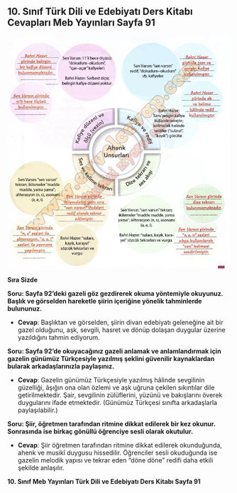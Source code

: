 ## 10. Sınıf Türk Dili ve Edebiyatı Ders Kitabı Cevapları Meb Yayınları Sayfa 91

![](./image1.webp)

**Sıra Sizde**

**Soru: Sayfa 92’deki gazeli göz gezdirerek okuma yöntemiyle okuyunuz. Başlık ve görselden hareketle şiirin içeriğine yönelik tahminlerde bulununuz.**

* **Cevap**: Başlıktan ve görselden, şiirin divan edebiyatı geleneğine ait bir gazel olduğunu, aşk, sevgili, hasret ve dönüp dolaşan duygular üzerine yazıldığını tahmin ediyorum.

**Soru: Sayfa 92’de okuyacağınız gazeli anlamak ve anlamlandırmak için gazelin günümüz Türkçesiyle yazılmış şeklini güvenilir kaynaklardan bularak arkadaşlarınızla paylaşınız.**

* **Cevap**: Gazelin günümüz Türkçesiyle yazılmış hâlinde sevgilinin güzelliği, âşığın ona olan özlemi ve aşk uğruna çekilen sıkıntılar dile getirilmektedir. Şair, sevgilinin zülüflerini, yüzünü ve bakışlarını överek duygularını ifade etmektedir. (Günümüz Türkçesi sınıfta arkadaşlarla paylaşılabilir.)

**Soru: Şiir, öğretmen tarafından ritmine dikkat edilerek bir kez okunur. Sonrasında ise birkaç gönüllü öğrenciye sesli olarak okutulur.**

* **Cevap**: Şiir öğretmen tarafından ritmine dikkat edilerek okunduğunda, ahenk ve musikî duygusu hissedilir. Öğrenciler sesli okuduğunda ise gazelin melodik yapısı ve tekrar eden “döne döne” redifi daha etkili şekilde anlaşılır.

**10. Sınıf Meb Yayınları Türk Dili ve Edebiyatı Ders Kitabı Sayfa 91**